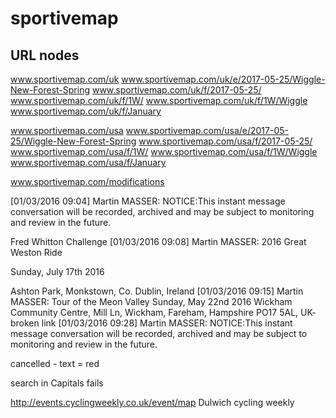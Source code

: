 # sportivemap

## URL nodes


www.sportivemap.com/uk
www.sportivemap.com/uk/e/2017-05-25/Wiggle-New-Forest-Spring
www.sportivemap.com/uk/f/2017-05-25/
www.sportivemap.com/uk/f/1W/
www.sportivemap.com/uk/f/1W/Wiggle
www.sportivemap.com/uk/f/January


www.sportivemap.com/usa
www.sportivemap.com/usa/e/2017-05-25/Wiggle-New-Forest-Spring
www.sportivemap.com/usa/f/2017-05-25/
www.sportivemap.com/usa/f/1W/
www.sportivemap.com/usa/f/1W/Wiggle
www.sportivemap.com/usa/f/January

www.sportivemap.com/modifications





[01/03/2016 09:04] Martin MASSER: 
NOTICE:This instant message conversation will be recorded, archived and may be subject to monitoring and review in the future.

 Fred Whitton Challenge
[01/03/2016 09:08] Martin MASSER: 
2016 Great Weston Ride

Sunday, July 17th 2016

Ashton Park, Monkstown, Co. Dublin, Ireland
[01/03/2016 09:15] Martin MASSER: 
Tour of the Meon Valley
Sunday, May 22nd 2016
Wickham Community Centre, Mill Ln, Wickham, Fareham, Hampshire PO17 5AL, UK- broken link
[01/03/2016 09:28] Martin MASSER: 
NOTICE:This instant message conversation will be recorded, archived and may be subject to monitoring and review in the future.

 cancelled - text = red


search in Capitals fails




 http://events.cyclingweekly.co.uk/event/map
 Dulwich cycling weekly